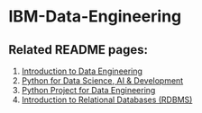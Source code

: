 # IBM-Data-Engineering

## Related README pages:

1. [Introduction to Data Engineering](Course1:%20Introduction%20to%20Data%20Engineering/README.md)
2. [Python for Data Science, AI & Development](Course2:%20Python%20for%20Data%20Science,%20AI%20&%20Development/README.md)
3. [Python Project for Data Engineering](Course3:%20Python%20Project%20for%20Data%20Engineering/README.md)
4. [Introduction to Relational Databases (RDBMS)](Course4:%20Introduction%20to%20Relational%20Databases%20(RDBMS)/README.md)
